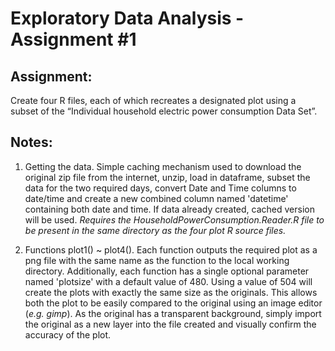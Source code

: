 # Exploratory Data Analysis - Assignment #1

## Assignment: 
Create four R files, each of which recreates a designated plot using a subset of the “Individual household electric power consumption Data Set”.

## Notes:

1. Getting the data. Simple caching mechanism used to download the original zip file from the internet, unzip, load in dataframe, subset the data for the two required days, convert Date and Time columns to date/time and create a new combined column named 'datetime' containing both date and time. If data already created, cached version will be used. *Requires the HouseholdPowerConsumption.Reader.R file to be present in the same directory as the four plot R source files.*

2. Functions plot1() ~ plot4(). Each function outputs the required plot as a png file with the same name as the function to the local working directory. Additionally, each function has a single optional parameter named 'plotsize' with a default value of 480. Using a value of 504 will create the plots with exactly the same size as the originals. This allows both the plot to be easily compared to the original using an image editor (_e.g. gimp_). As the original has a transparent background, simply import the original as a new layer into the file created and visually confirm the accuracy of the plot. 
